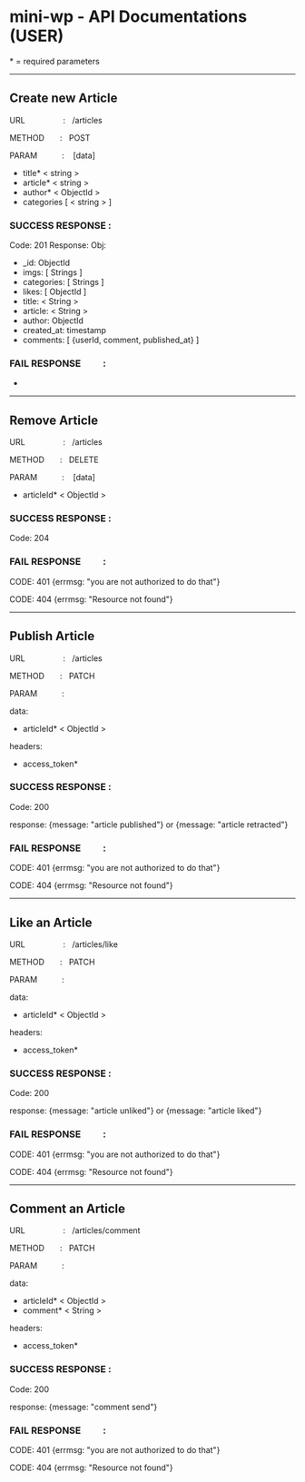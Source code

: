 # mini-wp - API Documentations (USER)

\* = required parameters


---
## Create new Article
URL &nbsp;&nbsp;&nbsp;&nbsp;&nbsp;&nbsp;&nbsp;&nbsp;&nbsp;&nbsp;&nbsp;&nbsp;&nbsp;&nbsp;&nbsp;&nbsp;: 
&nbsp;&nbsp;/articles

METHOD &nbsp;&nbsp;&nbsp;&nbsp;&nbsp;&nbsp;: 
&nbsp;&nbsp;POST

PARAM&nbsp;&nbsp;&nbsp;&nbsp;&nbsp;&nbsp;&nbsp;&nbsp;&nbsp;&nbsp;&nbsp;: 
&nbsp;&nbsp;
[data]
  - title* < string >
  - article* < string >
  - author* < ObjectId >
  - categories [ < string > ]


### SUCCESS RESPONSE :

Code: 201
Response: Obj:
 - _id: ObjectId
 - imgs: [ Strings ]
 - categories: [ Strings ]
 - likes: [ ObjectId ]
 - title: < String >
 - article: < String >
 - author: ObjectId
 - created_at: timestamp
 - comments: [ {userId, comment, published_at} ]


### FAIL RESPONSE  &nbsp;&nbsp;&nbsp;&nbsp;&nbsp;&nbsp;&nbsp;&nbsp;&nbsp;:
-

---
## Remove Article
URL &nbsp;&nbsp;&nbsp;&nbsp;&nbsp;&nbsp;&nbsp;&nbsp;&nbsp;&nbsp;&nbsp;&nbsp;&nbsp;&nbsp;&nbsp;&nbsp;: 
&nbsp;&nbsp;/articles

METHOD &nbsp;&nbsp;&nbsp;&nbsp;&nbsp;&nbsp;: 
&nbsp;&nbsp;DELETE

PARAM&nbsp;&nbsp;&nbsp;&nbsp;&nbsp;&nbsp;&nbsp;&nbsp;&nbsp;&nbsp;&nbsp;: 
&nbsp;&nbsp;
[data]
  - articleId* < ObjectId >

### SUCCESS RESPONSE :
Code: 204


### FAIL RESPONSE  &nbsp;&nbsp;&nbsp;&nbsp;&nbsp;&nbsp;&nbsp;&nbsp;&nbsp;:
CODE: 401 {errmsg: "you are not authorized to do that"}

CODE: 404 {errmsg: "Resource not found"}


---
## Publish Article
URL &nbsp;&nbsp;&nbsp;&nbsp;&nbsp;&nbsp;&nbsp;&nbsp;&nbsp;&nbsp;&nbsp;&nbsp;&nbsp;&nbsp;&nbsp;&nbsp;: 
&nbsp;&nbsp;/articles

METHOD &nbsp;&nbsp;&nbsp;&nbsp;&nbsp;&nbsp;: 
&nbsp;&nbsp;PATCH

PARAM&nbsp;&nbsp;&nbsp;&nbsp;&nbsp;&nbsp;&nbsp;&nbsp;&nbsp;&nbsp;&nbsp;: 
&nbsp;&nbsp;

data:
  - articleId* < ObjectId >

headers:
  - access_token*

### SUCCESS RESPONSE :
Code: 200

response: {message: "article published"} or {message: "article retracted"} 


### FAIL RESPONSE  &nbsp;&nbsp;&nbsp;&nbsp;&nbsp;&nbsp;&nbsp;&nbsp;&nbsp;:
CODE: 401 {errmsg: "you are not authorized to do that"}

CODE: 404 {errmsg: "Resource not found"}


---
## Like an Article
URL &nbsp;&nbsp;&nbsp;&nbsp;&nbsp;&nbsp;&nbsp;&nbsp;&nbsp;&nbsp;&nbsp;&nbsp;&nbsp;&nbsp;&nbsp;&nbsp;: 
&nbsp;&nbsp;/articles/like

METHOD &nbsp;&nbsp;&nbsp;&nbsp;&nbsp;&nbsp;: 
&nbsp;&nbsp;PATCH

PARAM&nbsp;&nbsp;&nbsp;&nbsp;&nbsp;&nbsp;&nbsp;&nbsp;&nbsp;&nbsp;&nbsp;: 
&nbsp;&nbsp;

data:
  - articleId* < ObjectId >

headers:
  - access_token*

### SUCCESS RESPONSE :
Code: 200

response: {message: "article unliked"} or {message: "article liked"} 


### FAIL RESPONSE  &nbsp;&nbsp;&nbsp;&nbsp;&nbsp;&nbsp;&nbsp;&nbsp;&nbsp;:
CODE: 401 {errmsg: "you are not authorized to do that"}

CODE: 404 {errmsg: "Resource not found"}


---
## Comment an Article
URL &nbsp;&nbsp;&nbsp;&nbsp;&nbsp;&nbsp;&nbsp;&nbsp;&nbsp;&nbsp;&nbsp;&nbsp;&nbsp;&nbsp;&nbsp;&nbsp;: 
&nbsp;&nbsp;/articles/comment

METHOD &nbsp;&nbsp;&nbsp;&nbsp;&nbsp;&nbsp;: 
&nbsp;&nbsp;PATCH

PARAM&nbsp;&nbsp;&nbsp;&nbsp;&nbsp;&nbsp;&nbsp;&nbsp;&nbsp;&nbsp;&nbsp;: 
&nbsp;&nbsp;

data:
  - articleId* < ObjectId >
  - comment* < String >

headers:
  - access_token*

### SUCCESS RESPONSE :
Code: 200

response: {message: "comment send"} 


### FAIL RESPONSE  &nbsp;&nbsp;&nbsp;&nbsp;&nbsp;&nbsp;&nbsp;&nbsp;&nbsp;:
CODE: 401 {errmsg: "you are not authorized to do that"}

CODE: 404 {errmsg: "Resource not found"}